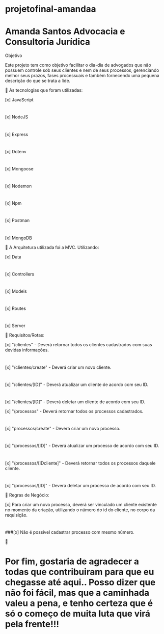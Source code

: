 # projetofinal-amandaa


 # Amanda Santos Advocacia e Consultoria Jurídica



Objetivo

Este projeto tem como objetivo facilitar o dia-dia de advogados que não possuem controle sob seus clientes e nem de seus processos, gerenciando melhor seus prazos, fases processuais e também fornecendo uma pequena descrição do que se trata a lide.


:triangular_flag_on_post: As tecnologias que foram utilizadas:


[x] JavaScript
#
[x] NodeJS
#
[x] Express
#
[x] Dotenv
#
[x] Mongoose
#
[x] Nodemon
#
[x] Npm
#
[x] Postman
#
[x] MongoDB

:triangular_flag_on_post: A Arquitetura utilizada foi a MVC. Utilizando:

[x] Data
#
[x] Controllers
#
[x] Models
#
[x] Routes
#
[x] Server 

:triangular_flag_on_post: Requisitos/Rotas:

[x] "/clientes" - Deverá retornar todos os clientes cadastrados com suas devidas informações.
#
[x] "/clientes/create" - Deverá criar um novo cliente.
#
[x] "/clientes/[ID]" - Deverá atualizar um cliente de acordo com seu ID.
#
[x] "/clientes/[ID]" - Deverá deletar um cliente de acordo com seu ID.


[x] "/processos" - Deverá retornar todos os processos cadastrados.
#
[x] "processos/create" - Deverá criar um novo processo.
#
[x] "/processos/[ID]" - Deverá atualizar um processo de acordo com seu ID.
#
[x] "/processos/[IDcliente]" - Deverá retornar todos os processos daquele cliente.
#
[x] "/processos/[ID]" - Deverá deletar um processo de acordo com seu ID.


:triangular_flag_on_post: Regras de Negócio: 

[x] Para criar um novo processo, deverá ser vinculado um cliente existente no momento da criação, utilizando o número do id do cliente, no corpo da requisição.
#
###[x] Não é possível cadastrar processo com mesmo número.












:love_letter: 

# Por fim, gostaria de agradecer a todas que contribuiram para que eu chegasse até aqui.. Posso dizer que não foi fácil, mas que a caminhada valeu a pena, e tenho certeza que é só o começo de muita luta que virá pela frente!!!



